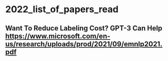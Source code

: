 # 2022_list_of_papers_read

## Want To Reduce Labeling Cost? GPT-3 Can Help https://www.microsoft.com/en-us/research/uploads/prod/2021/09/emnlp2021.pdf

## 
